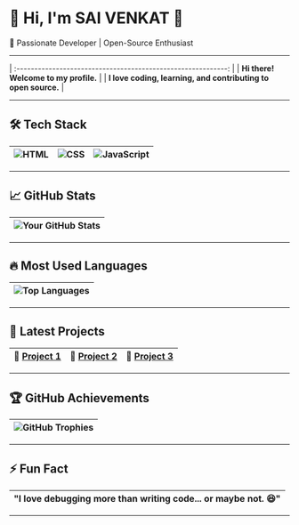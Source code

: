 # 🌟 Hi, I'm SAI VENKAT 🌟

🚀 Passionate Developer | Open-Source Enthusiast

---

| :-----------------------------------------------------------: |
| **Hi there! Welcome to my profile.** |
| **I love coding, learning, and contributing to open source.** |

---

## 🛠 Tech Stack

| ![HTML](https://skillicons.dev/icons?i=html) | ![CSS](https://skillicons.dev/icons?i=css) | ![JavaScript](https://skillicons.dev/icons?i=javascript) |
| :------------------------------------------: | :----------------------------------------: | :------------------------------------------------------: |

---

## 📈 GitHub Stats

| ![Your GitHub Stats](https://github-readme-stats.vercel.app/api?username=saivenkat444&show_icons=true&theme=radical) |
| :------------------------------------------------------------------------------------------------------------------: |

---

## 🔥 Most Used Languages

| ![Top Languages](https://github-readme-stats.vercel.app/api/top-langs/?username=saivenkat444&layout=compact&theme=radical&langs_count=6) |
| :--------------------------------------------------------------------------------------------------------------------------------------: |

---

## 🚀 Latest Projects

| 🔹 [Project 1](https://github.com/saivenkat444/project1) | 🔹 [Project 2](https://github.com/saivenkat444/project2) | 🔹 [Project 3](https://github.com/saivenkat444/project3) |
| :------------------------------------------------------: | :------------------------------------------------------: | :------------------------------------------------------: |

---

## 🏆 GitHub Achievements

| ![GitHub Trophies](https://github-profile-trophy.vercel.app/?username=saivenkat444&theme=radical&no-bg=true&margin-w=4) |
| :---------------------------------------------------------------------------------------------------------------------: |

---

## ⚡ Fun Fact

| **"I love debugging more than writing code... or maybe not. 😆"** |
| :---------------------------------------------------------------: |

---

<!--
**saivenkat444/saivenkat444** is a ✨ _special_ ✨ repository because its `README.md` (this file) appears on your GitHub profile.

Here are some ideas to get you started:

- 🔭 I’m currently working on ...
- 🌱 I’m currently learning ...
- 👯 I’m looking to collaborate on ...
- 🤔 I’m looking for help with ...
- 💬 Ask me about ...
- 📫 How to reach me: ...
- 😄 Pronouns: ...
- ⚡ Fun fact: ...
-->

